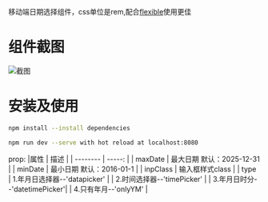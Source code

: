 移动端日期选择组件，css单位是rem,配合<a href="https://github.com/amfe/lib-flexible">flexible</a>使用更佳


# 组件截图
![截图](https://github.com/yilianyoumeng/vue-timepicker/blob/master/des.jpg)
# 安装及使用

```bash
npm install --install dependencies
```
```bash
npm run dev --serve with hot reload at localhost:8080
```
prop:
|属性      |  描述                         |
| -------- | -----:                       |
| maxDate  | 最大日期 默认：2025-12-31     |
| minDate  | 最小日期 默认：2016-01-1      |
| inpClass | 输入框样式class               |
| type     | 1.年月日选择器--'datapicker'  |
           | 2.时间选择器--'timePicker'    | 
           | 3.年月日时分--'datetimePicker'|
           | 4.只有年月--'onlyYM'          |
